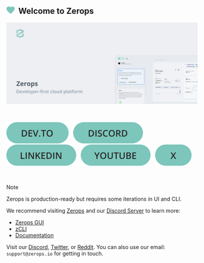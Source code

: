 <h2><img height="20" src="https://github.com/zeropsio/recipe-shared-assets/blob/main/icons/heart.svg">&nbsp;&nbsp;Welcome to Zerops</h2>

![Cover](https://github.com/zeropsio/recipe-shared-assets/blob/main/covers/org-cover.png)

</br>

[![Dev.to blog](https://github.com/zeropsio/recipe-shared-assets/blob/main/buttons/dev-to.svg)](https://dev.to/zeropsio)&nbsp;&nbsp;
[![Discord](https://github.com/zeropsio/recipe-shared-assets/blob/main/buttons/discord.svg)](https://discord.gg/xxzmJSDKPT)&nbsp;&nbsp;
[![LinkedIn](https://github.com/zeropsio/recipe-shared-assets/blob/main/buttons/linkedin.svg)](http://linkedin.com/company/zerops/)&nbsp;&nbsp;
[![YouTube](https://github.com/zeropsio/recipe-shared-assets/blob/main/buttons/youtube.svg)](https://www.youtube.com/@zeropsio)&nbsp;&nbsp;
[![X](https://github.com/zeropsio/recipe-shared-assets/blob/main/buttons/x.svg)](https:x.com/zeropsio)&nbsp;&nbsp;

</br>

> [!NOTE]
> Zerops is production-ready but requires some iterations in UI and CLI.

We recommend visiting [Zerops](https://zerops.io/) and our [Discord Server](https://discord.gg/xxzmJSDKPT) to learn more:
* [Zerops GUI](https://app.zerops.io/)
* [zCLI](https://github.com/zeropsio/zcli) 
* [Documentation](https://docs.zerops.io/)

Visit our [Discord](https://discord.gg/xxzmJSDKPT), [Twitter](https://twitter.com/zeropsio), or [Reddit](https://reddit.com/r/zerops). You can also use our email: `support@zerops.io` for getting in touch.
